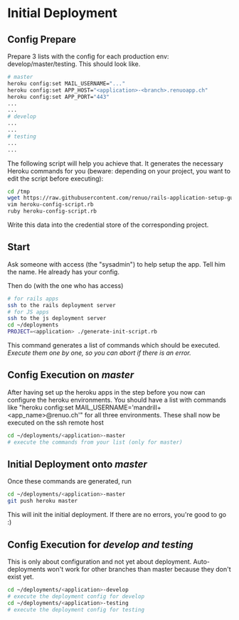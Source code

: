 # Initial Deployment

## Config Prepare

Prepare 3 lists with the config for each production env: develop/master/testing. This should look like.

```sh
# master
heroku config:set MAIL_USERNAME="..."
heroku config:set APP_HOST="<application>-<branch>.renuoapp.ch"
heroku config:set APP_PORT="443"
...
...
# develop
...
...
# testing
...
...
```

The following script will help you achieve that. It generates the necessary Heroku commands for you (beware: depending on your project, you want to edit the script before executing):

```sh
cd /tmp
wget https://raw.githubusercontent.com/renuo/rails-application-setup-guide/master/scripts/heroku-config-script.rb
vim heroku-config-script.rb
ruby heroku-config-script.rb
```

Write this data into the credential store of the corresponding project.

## Start

Ask someone with access (the "sysadmin") to help setup the app. Tell him the <application> name. He already has your config.

Then do (with the one who has access)

```sh
# for rails apps
ssh to the rails deployment server
# for JS apps
ssh to the js deployment server
cd ~/deployments
PROJECT=<application> ./generate-init-script.rb
```

This command generates a list of commands which should be executed. *Execute them one by one, so you can abort if there is an error.*

## Config Execution on *master*

After having set up the heroku apps in the step before you now can configure the heroku environments. You should have a list with commands like "heroku config:set MAIL_USERNAME='mandrill+<app_name>@renuo.ch'" for all three environments. These shall now be executed on the ssh remote host

```sh
cd ~/deployments/<application>-master
# execute the commands from your list (only for master)
```

## Initial Deployment onto *master*

Once these commands are generated, run

```sh
cd ~/deployments/<application>-master
git push heroku master
```

This will init the initial deployment. If there are no errors, you're good to go :)

## Config Execution for *develop and testing*

This is only about configuration and not yet about deployment. Auto-deployments won't work for other branches than master because they don't exist yet.

```sh
cd ~/deployments/<application>-develop
# execute the deployment config for develop
cd ~/deployments/<application>-testing
# execute the deployment config for testing
```
